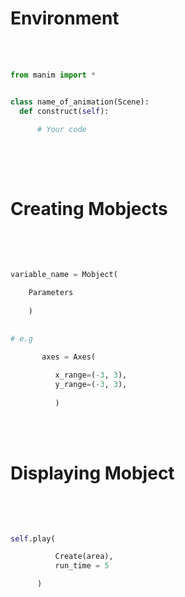 # Environment

<br />
<br />

```python
from manim import *


class name_of_animation(Scene):
  def construct(self):
  
      # Your code
  
  ```
  
  <br />
  <br />
  
  # Creating Mobjects
  
  <br />
  <br />
  
  ```python
  
  variable_name = Mobject(
  
      Parameters
      
      )
      
      
 # e.g 
 
         axes = Axes(

            x_range=(-3, 3),
            y_range=(-3, 3),
            
            )
```

  <br />
  <br />
  
  # Displaying Mobject
  
  <br />
  <br />
  
  ```python
  
  self.play(

            Create(area),
            run_time = 5

        )
 ```
  
  
  
  
